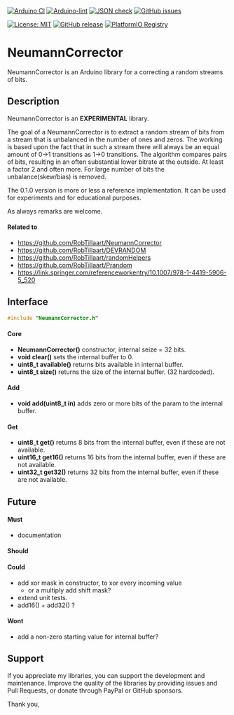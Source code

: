 
[![Arduino CI](https://github.com/RobTillaart/NeumannCorrector/workflows/Arduino%20CI/badge.svg)](https://github.com/marketplace/actions/arduino_ci)
[![Arduino-lint](https://github.com/RobTillaart/NeumannCorrector/actions/workflows/arduino-lint.yml/badge.svg)](https://github.com/RobTillaart/NeumannCorrector/actions/workflows/arduino-lint.yml)
[![JSON check](https://github.com/RobTillaart/NeumannCorrector/actions/workflows/jsoncheck.yml/badge.svg)](https://github.com/RobTillaart/NeumannCorrector/actions/workflows/jsoncheck.yml)
[![GitHub issues](https://img.shields.io/github/issues/RobTillaart/NeumannCorrector.svg)](https://github.com/RobTillaart/NeumannCorrector/issues)

[![License: MIT](https://img.shields.io/badge/license-MIT-green.svg)](https://github.com/RobTillaart/NeumannCorrector/blob/master/LICENSE)
[![GitHub release](https://img.shields.io/github/release/RobTillaart/NeumannCorrector.svg?maxAge=3600)](https://github.com/RobTillaart/NeumannCorrector/releases)
[![PlatformIO Registry](https://badges.registry.platformio.org/packages/robtillaart/library/NeumannCorrector.svg)](https://registry.platformio.org/libraries/robtillaart/NeumannCorrector)


# NeumannCorrector

NeumannCorrector is an Arduino library for a correcting a random streams of bits.


## Description

NeumannCorrector is an **EXPERIMENTAL** library.

The goal of a NeumannCorrector is to extract a random stream of bits from a stream
that is unbalanced in the number of ones and zeros.
The working is based upon the fact that in such a stream there will always be an
equal amount of 0->1 transitions as 1->0 transitions.
The algorithm compares pairs of bits, resulting in an often substantial lower
bitrate at the outside. At least a factor 2 and often more.
For large number of bits the unbalance(skew/bias) is removed.

The 0.1.0 version is more or less a reference implementation.
It can be used for experiments and for educational purposes. 

As always remarks are welcome.


#### Related to 

- https://github.com/RobTillaart/NeumannCorrector
- https://github.com/RobTillaart/DEVRANDOM
- https://github.com/RobTillaart/randomHelpers
- https://github.com/RobTillaart/Prandom
- https://link.springer.com/referenceworkentry/10.1007/978-1-4419-5906-5_520


## Interface

```cpp
#include "NeumannCorrector.h"
```

#### Core

- **NeumannCorrector()** constructor, internal seize = 32 bits.
- **void clear()** sets the internal buffer to 0.
- **uint8_t available()** returns bits available in internal buffer.
- **uint8_t size()** returns the size of the internal buffer. (32 hardcoded).

#### Add

- **void add(uint8_t in)** adds zero or more bits of the param to the internal buffer.

#### Get

- **uint8_t get()** returns 8 bits from the internal buffer,
even if these are not available.
- **uint16_t get16()** returns 16 bits from the internal buffer,
even if these are not available.
- **uint32_t get32()** returns 32 bits from the internal buffer,
even if these are not available.


## Future

#### Must

- documentation

#### Should


#### Could

- add xor mask in constructor, to xor every incoming value
  - or a multiply add shift mask?
- extend unit tests.
- add16() + add32() ?


#### Wont

- add a non-zero starting value for internal buffer?


## Support

If you appreciate my libraries, you can support the development and maintenance.
Improve the quality of the libraries by providing issues and Pull Requests, or
donate through PayPal or GitHub sponsors.

Thank you,

